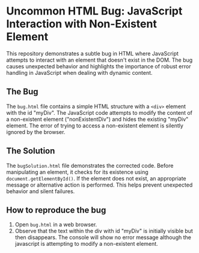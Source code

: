 # Uncommon HTML Bug: JavaScript Interaction with Non-Existent Element

This repository demonstrates a subtle bug in HTML where JavaScript attempts to interact with an element that doesn't exist in the DOM.  The bug causes unexpected behavior and highlights the importance of robust error handling in JavaScript when dealing with dynamic content.

## The Bug

The `bug.html` file contains a simple HTML structure with a `<div>` element with the id "myDiv".  The JavaScript code attempts to modify the content of a non-existent element ("nonExistentDiv") and hides the existing "myDiv" element.  The error of trying to access a non-existent element is silently ignored by the browser.

## The Solution

The `bugSolution.html` file demonstrates the corrected code. Before manipulating an element, it checks for its existence using `document.getElementById()`.  If the element does not exist, an appropriate message or alternative action is performed.  This helps prevent unexpected behavior and silent failures.

## How to reproduce the bug

1. Open `bug.html` in a web browser.
2. Observe that the text within the div with id "myDiv" is initially visible but then disappears.  The console will show no error message although the javascript is attempting to modify a non-existent element.